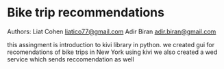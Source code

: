 # Bike trip recommendations
Authors:
	Liat Cohen		liatico77@gmail.com
	Adir Biran		adir.biran@gmail.com
  
this assingment is introduction to kivi library in python.
we created gui for recomendations of bike trips in New York using kivi
we also created a wed service which sends reccomendation as well
